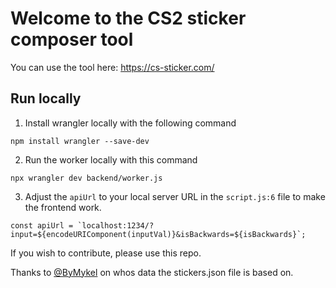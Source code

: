 # Welcome to the CS2 sticker composer tool

You can use the tool here: https://cs-sticker.com/


## Run locally
1. Install wrangler locally with the following command

```
npm install wrangler --save-dev
```

2. Run the worker locally with this command

```
npx wrangler dev backend/worker.js
```

3. Adjust the `apiUrl` to your local server URL in the `script.js:6` file to make the frontend work. 

```
const apiUrl = `localhost:1234/?input=${encodeURIComponent(inputVal)}&isBackwards=${isBackwards}`;
```


If you wish to contribute, please use this repo.


Thanks to [@ByMykel](https://github.com/ByMykel/CSGO-API) on whos data the stickers.json file is based on. 
